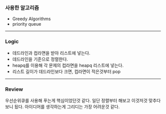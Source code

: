 ### 사용한 알고리즘
* Greedy Algorithms
* priority queue
_____________________________________________________
### Logic
* 데드라인과 컵라면을 받아 리스트에 넣는다.
* 데드라인을 기준으로 정렬한다.
* heapq를 이용해 각 문제의 컵라면을 heapq 리스트에 넣는다.
* 리스트 길이가 데드라인보다 크면, 컵라면이 적은것부터 pop
_____________________________________________________
### Review
우선순위큐를 사용해 푸는게 핵심이었던것 같다.
일단 정렬부터 해보고 이것저것 맞추다보니 됬다.
아이디어를 생각하는게 그리디는 가장 어려운것 같다.
